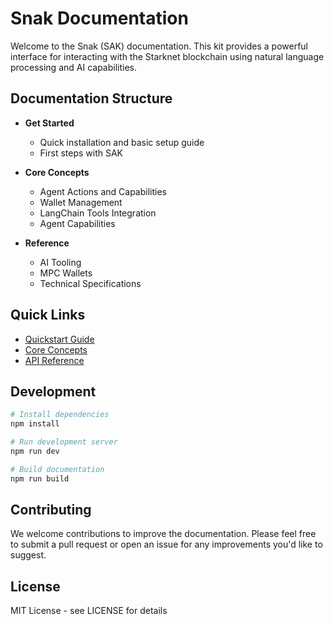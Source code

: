 # Snak Documentation

Welcome to the Snak (SAK) documentation. This kit provides a powerful interface for interacting with the Starknet blockchain using natural language processing and AI capabilities.

## Documentation Structure

- **Get Started**

  - Quick installation and basic setup guide
  - First steps with SAK

- **Core Concepts**

  - Agent Actions and Capabilities
  - Wallet Management
  - LangChain Tools Integration
  - Agent Capabilities

- **Reference**
  - AI Tooling
  - MPC Wallets
  - Technical Specifications

## Quick Links

- [Quickstart Guide](/get-started/quickstart)
- [Core Concepts](/core-concepts/agent-capabilities)
- [API Reference](/reference/ai-tooling)

## Development

```bash
# Install dependencies
npm install

# Run development server
npm run dev

# Build documentation
npm run build
```

## Contributing

We welcome contributions to improve the documentation. Please feel free to submit a pull request or open an issue for any improvements you'd like to suggest.

## License

MIT License - see LICENSE for details
